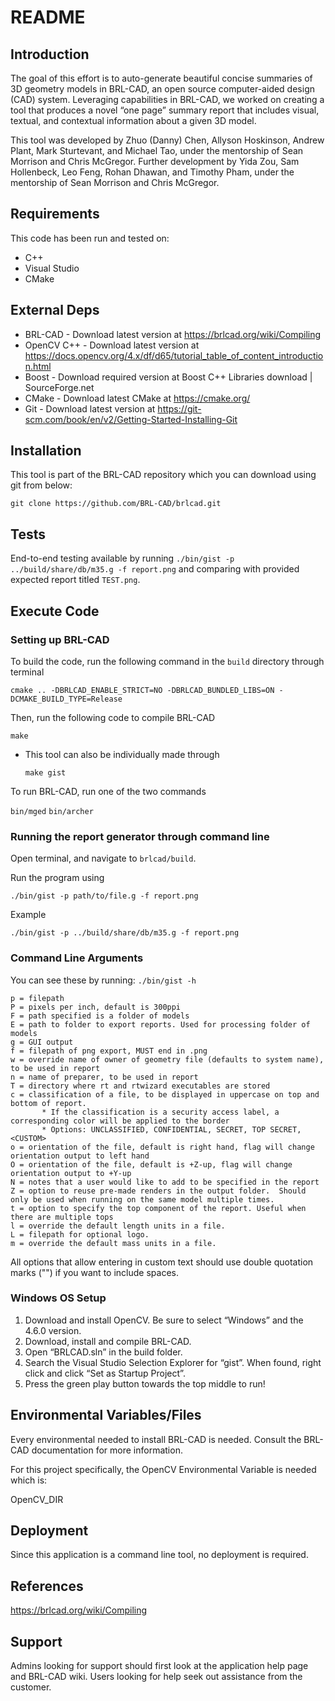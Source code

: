 # README

## Introduction ##

The goal of this effort is to auto-generate beautiful concise summaries of 3D geometry models in BRL-CAD, an open source computer-aided design (CAD) system. Leveraging capabilities in BRL-CAD, we worked on creating a tool that produces a novel “one page” summary report that includes visual, textual, and contextual information about a given 3D model.

This tool was developed by Zhuo (Danny) Chen, Allyson Hoskinson, Andrew Plant, Mark Sturtevant, and Michael Tao, under the mentorship of Sean Morrison and Chris McGregor. Further development by Yida Zou, Sam Hollenbeck, Leo Feng, Rohan Dhawan, and Timothy Pham, under the mentorship of Sean Morrison and Chris McGregor.

## Requirements ##

This code has been run and tested on:

* C++
* Visual Studio
* CMake

## External Deps  ##

* BRL-CAD - Download latest version at https://brlcad.org/wiki/Compiling
* OpenCV C++ - Download latest version at https://docs.opencv.org/4.x/df/d65/tutorial_table_of_content_introduction.html
* Boost - Download required version at Boost C++ Libraries download | SourceForge.net
* CMake - Download latest CMake at https://cmake.org/
* Git - Download latest version at https://git-scm.com/book/en/v2/Getting-Started-Installing-Git

## Installation ##

This tool is part of the BRL-CAD repository which you can download using git from below:

 `git clone https://github.com/BRL-CAD/brlcad.git`

## Tests ##

End-to-end testing available by running `./bin/gist -p ../build/share/db/m35.g -f report.png` and comparing with provided expected report titled `TEST.png`.

## Execute Code ##
### Setting up BRL-CAD
To build the code, run the following command in the `build` directory through terminal

`cmake .. -DBRLCAD_ENABLE_STRICT=NO -DBRLCAD_BUNDLED_LIBS=ON -DCMAKE_BUILD_TYPE=Release`

Then, run the following code to compile BRL-CAD

`make`

 * This tool can also be individually made through
   
   `make gist`

To run BRL-CAD, run one of the two commands

`bin/mged`
`bin/archer`

### Running the report generator through command line

Open terminal, and navigate to `brlcad/build`. 

Run the program using

`./bin/gist -p path/to/file.g -f report.png`

Example

`./bin/gist -p ../build/share/db/m35.g -f report.png`

### Command Line Arguments

You can see these by running:
`./bin/gist -h `

    p = filepath
    P = pixels per inch, default is 300ppi
    F = path specified is a folder of models
    E = path to folder to export reports. Used for processing folder of models
    g = GUI output
    f = filepath of png export, MUST end in .png
    w = override name of owner of geometry file (defaults to system name), to be used in report
    n = name of preparer, to be used in report
    T = directory where rt and rtwizard executables are stored
    c = classification of a file, to be displayed in uppercase on top and bottom of report.
           * If the classification is a security access label, a corresponding color will be applied to the border
           * Options: UNCLASSIFIED, CONFIDENTIAL, SECRET, TOP SECRET, <CUSTOM>
    o = orientation of the file, default is right hand, flag will change orientation output to left hand
    O = orientation of the file, default is +Z-up, flag will change orientation output to +Y-up
    N = notes that a user would like to add to be specified in the report
    Z = option to reuse pre-made renders in the output folder.  Should only be used when running on the same model multiple times.
    t = option to specify the top component of the report. Useful when there are multiple tops
    l = override the default length units in a file.
    L = filepath for optional logo.
    m = override the default mass units in a file.
    
All options that allow entering in custom text should use double quotation marks ("") if you want to include spaces.

### Windows OS Setup
1. Download and install OpenCV. Be sure to select “Windows” and the 4.6.0 version.
2. Download, install and compile BRL-CAD.
3. Open “BRLCAD.sln” in the build folder.
4. Search the Visual Studio Selection Explorer for “gist”. When found, right click and click “Set as Startup Project”.
5. Press the green play button towards the top middle to run!

## Environmental Variables/Files ##

Every environmental needed to install BRL-CAD is needed. Consult the BRL-CAD documentation for more information.

For this project specifically, the OpenCV Environmental Variable is needed which is:

OpenCV_DIR

## Deployment ##

Since this application is a command line tool, no deployment is required.

## References ##

https://brlcad.org/wiki/Compiling

## Support ##

Admins looking for support should first look at the application help page and BRL-CAD wiki.
Users looking for help seek out assistance from the customer.
